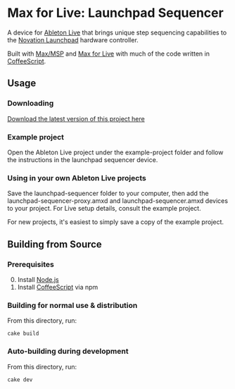 # Max for Live: Launchpad Sequencer

A device for [Ableton Live](http://ableton.com/live-8) that brings unique step sequencing capabilities to
the [Novation Launchpad](http://us.novationmusic.com/midi-controllers-digital-dj/launchpad) hardware controller.

Built with [Max/MSP](http://cycling74.com/products/max/) and [Max for Live](http://ableton.com/maxforlive) with much
of the code written in [CoffeeScript](http://coffeescript.org/).


## Usage

### Downloading

[Download the latest version of this project here](https://github.com/adamjmurray/m4l-launchpad-sequencer/zipball/master)

### Example project

Open the Ableton Live project under the example-project folder
and follow the instructions in the launchpad sequencer device.

### Using in your own Ableton Live projects

Save the launchpad-sequencer folder to your computer,
then add the launchpad-sequencer-proxy.amxd and launchpad-sequencer.amxd devices to your project.
For Live setup details, consult the example project.

For new projects, it's easiest to simply save a copy of the example project.


## Building from Source

### Prerequisites

0. Install [Node.js](http://nodejs.org/)
0. Install [CoffeeScript](http://coffeescript.org/#installation) via npm

### Building for normal use & distribution

From this directory, run:

    cake build

### Auto-building during development

From this directory, run:

    cake dev
